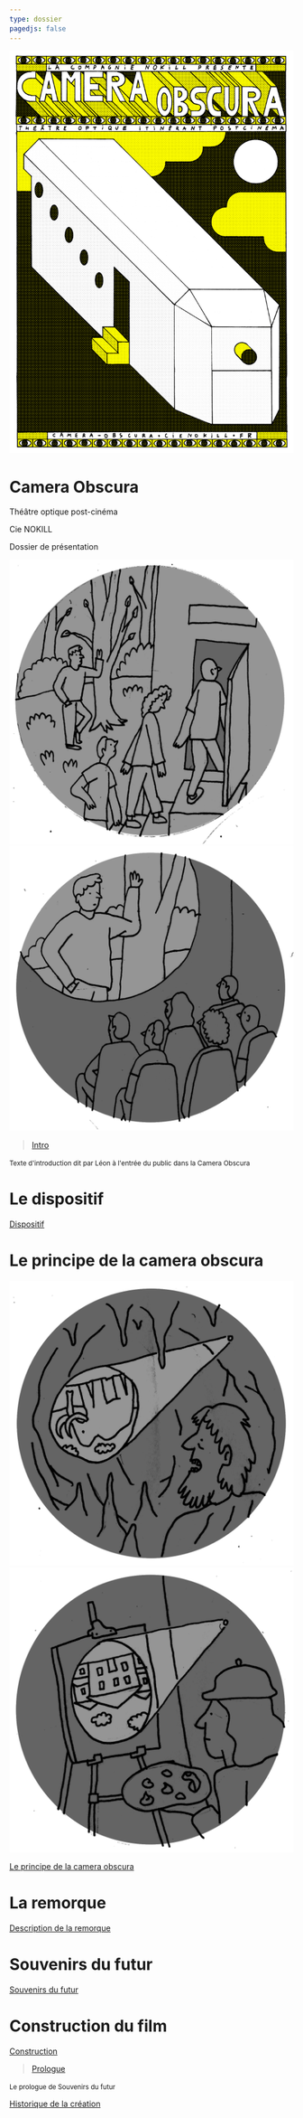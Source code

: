 ```yaml
---
type: dossier
pagedjs: false
---
```




<img src="/contenu/photos/afficheCO_v1.png"/>

<div class="page-break"></div>

# Camera Obscura

Théâtre optique post-cinéma

Cie NOKILL

Dossier de présentation

<div class="page-break page-macarons" markdown=1>


![](/contenu/dessins/macaron_1.png) ![](/contenu/dessins/macaron_2.png)


</div>



<blockquote>
 <a href="/contenu/ecriture/intro#intro">Intro</a>
</blockquote>

<small>Texte d'introduction dit par Léon à l'entrée du public dans la Camera Obscura</small>

<div class="page-break"></div>

# Le dispositif

[Dispositif](/#le-dispositif)

# Le principe de la camera obscura

![](/contenu/dessins/macaron_7.png) ![](/contenu/dessins/macaron_8.png)

[Le principe de la camera obscura](/contenu/technique/optique#le-principe-de-la-camera-obscura)

# La remorque

[Description de la remorque](/contenu/remorque#description-de-la-remorque)

<div class="page-break"></div>

# Souvenirs du futur

[Souvenirs du futur](/#souvenirs-du-futur)

# Construction du film

[Construction](/contenu/ecriture/souvenirs-du-futur#construction)

<div class="page-break"></div>


<blockquote>
 <a href="/contenu/ecriture/textes-voix-off#1-prologue">Prologue</a>
</blockquote>

<small>Le prologue de Souvenirs du futur</small>


<div class="page-break"></div>

[Historique de la création](/contenu/production.html#historique-de-la-création)


 <script src="/assets/js/aggregate.js"></script> 

